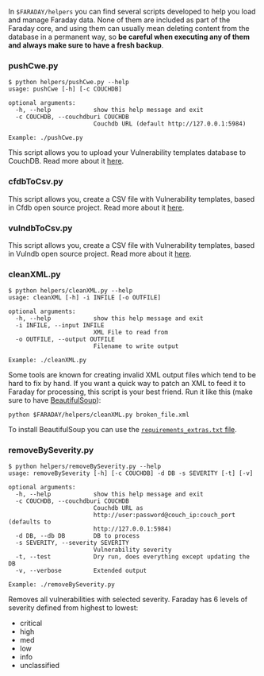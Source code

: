 In ```$FARADAY/helpers``` you can find several scripts developed to help you load and manage Faraday data. None of them are included as part of the Faraday core, and using them can usually mean deleting content from the database in a permanent way, so **be careful when executing any of them and always make sure to have a fresh backup**.

<a name="pushCwe"></a>
### pushCwe.py

```
$ python helpers/pushCwe.py --help
usage: pushCwe [-h] [-c COUCHDB]

optional arguments:
  -h, --help            show this help message and exit
  -c COUCHDB, --couchdburi COUCHDB
                        Couchdb URL (default http://127.0.0.1:5984)

Example: ./pushCwe.py
```

This script allows you to upload your Vulnerability templates database to CouchDB. Read more about it [here](https://github.com/infobyte/faraday/wiki/Vulnerabilities-Database).

<a name="cfdbToCsv"></a>
### cfdbToCsv.py

This script allows you, create a CSV file with Vulnerability templates, based in Cfdb open source project.
Read more about it [here](https://github.com/infobyte/faraday/wiki/Vulnerabilities-Database).

<a name="vulndbToCsv"></a>
### vulndbToCsv.py

This script allows you, create a CSV file with Vulnerability templates, based in Vulndb open source project.
Read more about it [here](https://github.com/infobyte/faraday/wiki/Vulnerabilities-Database).

<a name="cleanXML"></a>
### cleanXML.py

```
$ python helpers/cleanXML.py --help
usage: cleanXML [-h] -i INFILE [-o OUTFILE]

optional arguments:
  -h, --help            show this help message and exit
  -i INFILE, --input INFILE
                        XML File to read from
  -o OUTFILE, --output OUTFILE
                        Filename to write output

Example: ./cleanXML.py
```

Some tools are known for creating invalid XML output files which tend to be hard to fix by hand. If you want a quick way to patch an XML to feed it to Faraday for processing, this script is your best friend. Run it like this (make sure to have [BeautifulSoup](http://www.crummy.com/software/BeautifulSoup/bs4/doc/)):

```
python $FARADAY/helpers/cleanXML.py broken_file.xml
```

To install BeautifulSoup you can use the [`requirements_extras.txt` file](https://github.com/infobyte/faraday/blob/master/requirements_extras.txt).


<a name="removeBySeverity"></a>
### removeBySeverity.py

```
$ python helpers/removeBySeverity.py --help
usage: removeBySeverity [-h] [-c COUCHDB] -d DB -s SEVERITY [-t] [-v]

optional arguments:
  -h, --help            show this help message and exit
  -c COUCHDB, --couchdburi COUCHDB
                        Couchdb URL as
                        http://user:password@couch_ip:couch_port (defaults to
                        http://127.0.0.1:5984)
  -d DB, --db DB        DB to process
  -s SEVERITY, --severity SEVERITY
                        Vulnerability severity
  -t, --test            Dry run, does everything except updating the DB
  -v, --verbose         Extended output

Example: ./removeBySeverity.py
```

Removes all vulnerabilities with selected severity. Faraday has 6 levels of severity defined from highest to lowest:

* critical
* high
* med
* low
* info
* unclassified

